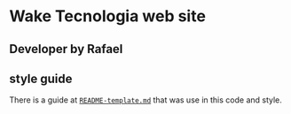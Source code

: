 # Wake Tecnologia web site

## Developer by Rafael

## style guide

There is a guide at [`README-template.md`](./README-template.md) that was use in this code and style.
